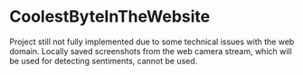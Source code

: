 # CoolestByteInTheWebsite

Project still not fully implemented due to some technical issues with the web domain.
Locally saved screenshots from the web camera stream, which will be used for detecting sentiments, cannot be used.
